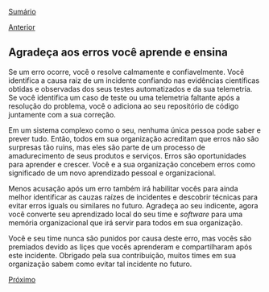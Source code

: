 [Sumário](https://github.com/lucasfantacuci/DevOpsRevelado/blob/master/README.md)


[Anterior](https://github.com/lucasfantacuci/DevOpsRevelado/blob/master/CHAPTER03/3-4-YOUCREATEWITHQUALIDADEEMONITORAMENTO.md)


## Agradeça aos erros você aprende e ensina


Se um erro ocorre, você o resolve calmamente e confiavelmente. Você identifica a causa raiz de um incidente confiando nas evidências científicas obtidas e observadas dos seus testes automatizados e da sua telemetria. Se você identifica um caso de teste ou uma telemetria faltante após a resolução do problema, você o adiciona ao seu repositório de código juntamente com a sua correção. 


Em um sistema complexo como o seu, nenhuma única pessoa pode saber e prever tudo. Então, todos em sua organização acreditam que erros não são surpresas tão ruins, mas eles são parte de um processo de amadurecimento de seus produtos e serviços. Erros são oportunidades para aprender e crescer. Você e a sua organização concebem erros como significado de um novo aprendizado pessoal e organizacional.  


Menos acusação após um erro também irá habilitar vocês para ainda melhor identificar as cauzas raízes de incidentes e descobrir técnicas para evitar erros iguals ou similares no futuro. Agradeça ao seu indicente, agora você converte seu aprendizado local do seu time e *software* para uma memória organizacional que irá servir para todos em sua organização.


Você e seu time nunca são punidos por causa deste erro, mas vocês são premiados devido as liçes que vocês aprenderam e compartilharam após este incidente. Obrigado pela sua contribuição, muitos times em sua organização sabem como evitar tal incidente no futuro. 


[Próximo]()
